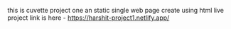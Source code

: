 this is cuvette project one
an static single web page create using html
live project link is here - https://harshit-project1.netlify.app/